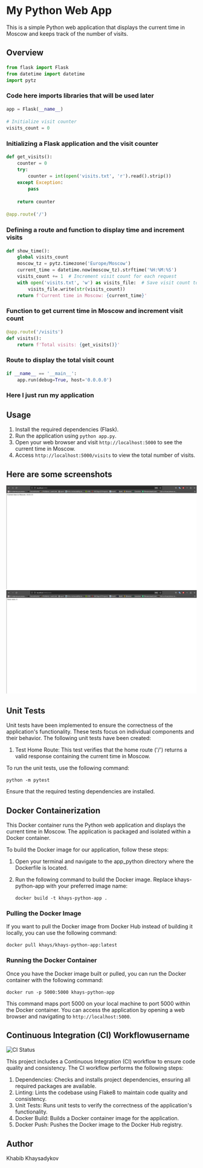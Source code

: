 # My Python Web App

This is a simple Python web application that displays the current time in Moscow and keeps track of the number of visits.

## Overview

```python
from flask import Flask
from datetime import datetime
import pytz
```

### Code here imports libraries that will be used later

``` python
app = Flask(__name__)

# Initialize visit counter
visits_count = 0
```

### Initializing a Flask application and the visit counter

``` python
def get_visits():
    counter = 0
    try:
        counter = int(open('visits.txt', 'r').read().strip())
    except Exception:
        pass

    return counter

@app.route('/')
```

### Defining a route and function to display time and increment visits

```python
def show_time():
    global visits_count
    moscow_tz = pytz.timezone('Europe/Moscow')
    current_time = datetime.now(moscow_tz).strftime('%H:%M:%S')
    visits_count += 1  # Increment visit count for each request
    with open('visits.txt', 'w') as visits_file:  # Save visit count to a file
        visits_file.write(str(visits_count))
    return f'Current time in Moscow: {current_time}'
```

### Function to get current time in Moscow and increment visit count

```python
@app.route('/visits')
def visits():
    return f'Total visits: {get_visits()}'

```

### Route to display the total visit count

``` python
if __name__ == '__main__':
    app.run(debug=True, host='0.0.0.0')
```

### Here I just run my application  

## Usage

1. Install the required dependencies (Flask).
2. Run the application using `python app.py`.
3. Open your web browser and visit `http://localhost:5000` to see the current time in Moscow.
4. Access `http://localhost:5000/visits` to view the total number of visits.

## Here are some screenshots

![Root Page](img/root.jpg)
![Visits Page](img/visits.jpg)

## Unit Tests

Unit tests have been implemented to ensure the correctness of the application's functionality. These tests focus on individual components and their behavior. The following unit tests have been created:

1. Test Home Route: This test verifies that the home route ('/') returns a valid response containing the current time in Moscow.

To run the unit tests, use the following command:

`python -m pytest`

Ensure that the required testing dependencies are installed.

## Docker Containerization

This Docker container runs the Python web application and displays the current time in Moscow. The application is packaged and isolated within a Docker container.

To build the Docker image for our application, follow these steps:

1. Open your terminal and navigate to the app_python directory where the Dockerfile is located.

2. Run the following command to build the Docker image. Replace khays-python-app with your preferred image name:

    `docker build -t khays-python-app .`

### Pulling the Docker Image

If you want to pull the Docker image from Docker Hub instead of building it locally, you can use the following command:

`docker pull khays/khays-python-app:latest`

### Running the Docker Container

Once you have the Docker image built or pulled, you can run the Docker container with the following command:

`docker run -p 5000:5000 khays-python-app`

This command maps port 5000 on your local machine to port 5000 within the Docker container. You can access the application by opening a web browser and navigating to `http://localhost:5000`.

## Continuous Integration (CI) Workflowusername

![CI Status](https://github.com/KhaysK/core-course-labs/workflows/CI/badge.svg)

This project includes a Continuous Integration (CI) workflow to ensure code quality and consistency. The CI workflow performs the following steps:

1. Dependencies: Checks and installs project dependencies, ensuring all required packages are available.
2. Linting: Lints the codebase using Flake8 to maintain code quality and consistency.
3. Unit Tests: Runs unit tests to verify the correctness of the application's functionality.
4. Docker Build: Builds a Docker container image for the application.
5. Docker Push: Pushes the Docker image to the Docker Hub registry.

## Author

Khabib Khaysadykov
